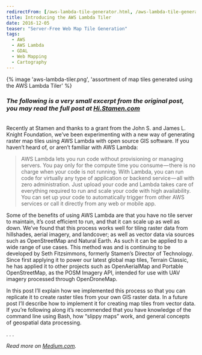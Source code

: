 ```yaml
---
redirectFrom: [/aws-lambda-tile-generator.html, /aws-lambda-tile-generator/]
title: Introducing the AWS Lambda Tiler
date: 2016-12-05
teaser: "Server-Free Web Map Tile Generation"
tags:
  - AWS
  - AWS Lambda
  - GDAL
  - Web Mapping
  - Cartography
---
```


{% image 'aws-lambda-tiler.png', 'assortment of map tiles generated using the AWS Lambda Tiler' %}

### _The following is a very small excerpt from the original post, you may read the full post at  [Hi.Stamen.com](https://hi.stamen.com/stamen-aws-lambda-tiler-blog-post-76fc1138a145)_

<br />
Recently at Stamen and thanks to a grant from the John S. and James L. Knight Foundation, we’ve been experimenting with a new way of generating raster map tiles using AWS Lambda with open source GIS software. If you haven’t heard of, or aren’t familiar with AWS Lambda:

> AWS Lambda lets you run code without provisioning or managing servers. You pay only for the compute time you consume — there is no charge when your code is not running. With Lambda, you can run code for virtually any type of application or backend service — all with zero administration. Just upload your code and Lambda takes care of everything required to run and scale your code with high availability. You can set up your code to automatically trigger from other AWS services or call it directly from any web or mobile app.

Some of the benefits of using AWS Lambda are that you have no tile server to maintain, it’s cost efficient to run, and that it can scale up as well as down. We’ve found that this process works well for tiling raster data from hillshades, aerial imagery, and landcover; as well as vector data via sources such as OpenStreetMap and Natural Earth. As such it can be applied to a wide range of use cases. This method was and is continuing to be developed by Seth Fitzsimmons, formerly Stamen’s Director of Technology. Since first applying it to power our latest global map tiles, Terrain Classic, he has applied it to other projects such as OpenAerialMap and Portable OpenStreetMap, as the POSM Imagery API, intended for use with UAV imagery processed through OpenDroneMap.

In this post I’ll explain how we implemented this process so that you can replicate it to create raster tiles from your own GIS raster data. In a future post I’ll describe how to implement it for creating map tiles from vector data. If you’re following along it’s recommended that you have knowledge of the command line using Bash, how “slippy maps” work, and general concepts of geospatial data processing.

. . .

_Read more on [Medium.com](https://hi.stamen.com/stamen-aws-lambda-tiler-blog-post-76fc1138a145)._
